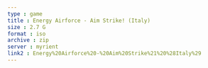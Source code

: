 ```yaml
---
type : game
title : Energy Airforce - Aim Strike! (Italy)
size : 2.7 G
format : iso
archive : zip
server : myrient
link2 : Energy%20Airforce%20-%20Aim%20Strike%21%20%28Italy%29
---
```

